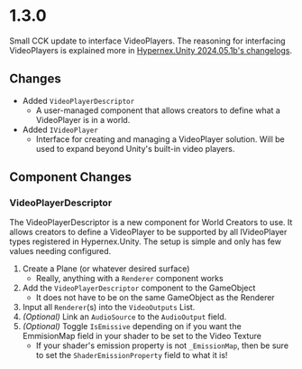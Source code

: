 # 1.3.0

Small CCK update to interface VideoPlayers. The reasoning for interfacing VideoPlayers is explained more in [Hypernex.Unity 2024.05.1b's changelogs](./../Hypernex.Unity/2024051b.md).

## Changes

+ Added `VideoPlayerDescriptor`
  + A user-managed component that allows creators to define what a VideoPlayer is in a world.
+ Added `IVideoPlayer`
  + Interface for creating and managing a VideoPlayer solution. Will be used to expand beyond Unity's built-in video players.

## Component Changes

### VideoPlayerDescriptor

The VideoPlayerDescriptor is a new component for World Creators to use. It allows creators to define a VideoPlayer to be supported by all IVideoPlayer types registered in Hypernex.Unity. The setup is simple and only has few values needing configured.

1. Create a Plane (or whatever desired surface)
    + Really, anything with a `Renderer` component works
2. Add the `VideoPlayerDescriptor` component to the GameObject
    + It does not have to be on the same GameObject as the Renderer
3. Input all `Renderer`(s) into the `VideoOutputs` List.
4. *(Optional)* Link an `AudioSource` to the `AudioOutput` field.
5. *(Optional)* Toggle `IsEmissive` depending on if you want the EmmisionMap field in your shader to be set to the Video Texture
    + If your shader's emission property is not `_EmissionMap`, then be sure to set the `ShaderEmissionProperty` field to what it is!